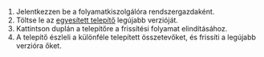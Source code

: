 1. Jelentkezzen be a folyamatkiszolgálóra rendszergazdaként.
2. Töltse le az [egyesített telepítő](http://aka.ms/unifiedinstaller) legújabb verzióját.
3. Kattintson duplán a telepítőre a frissítési folyamat elindításához.
4. A telepítő észleli a különféle telepített összetevőket, és frissíti a legújabb verzióra őket.

